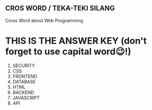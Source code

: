 ## CROS WORD / TEKA-TEKI SILANG
Cross Word about Web Programming

# THIS IS THE ANSWER KEY (don't forget to use capital word😉!)
1. SECURITY
2. CSS
3. FRONTEND
4. DATABASE
5. HTML
6. BACKEND
7. JAVASCRIPT
8. API
